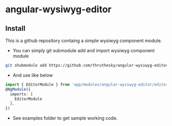 # angular-wysiwyg-editor

## Install

This is a github repository containg a simple wysiwyg component module.

* You can simply git submodule add and import wysiwyg component module

```` sh
git shubmodule add https://github.com/thruthesky/angular-wysiwyg-editor src/app/modules/angular-wysiwyg-editor
````

* And use like below

```` typescript
import { EditorModule } from 'app/modules/angular-wysiwyg-editor/editor.module';
@NgModule({
  imports: [
    EditorModule
  ],
})
````

* See examples folder to get sample working code.

